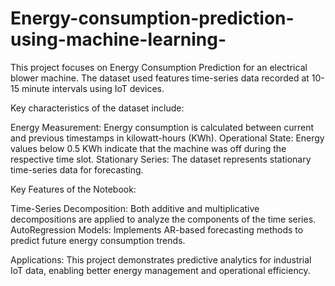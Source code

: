 # Energy-consumption-prediction-using-machine-learning-

This project focuses on Energy Consumption Prediction for an electrical blower machine. The dataset used features time-series data recorded at 10-15 minute intervals using IoT devices. 

Key characteristics of the dataset include:

Energy Measurement: Energy consumption is calculated between current and previous timestamps in kilowatt-hours (KWh).
Operational State: Energy values below 0.5 KWh indicate that the machine was off during the respective time slot.
Stationary Series: The dataset represents stationary time-series data for forecasting.

Key Features of the Notebook:

Time-Series Decomposition: Both additive and multiplicative decompositions are applied to analyze the components of the time series.
AutoRegression Models: Implements AR-based forecasting methods to predict future energy consumption trends.

Applications:
This project demonstrates predictive analytics for industrial IoT data, enabling better energy management and operational efficiency.
